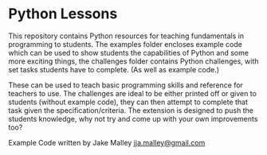 # Python Lessons

This repository contains Python resources for teaching fundamentals in programming to students. The examples folder encloses example code which can be used to show students the capabilities of Python and some more exciting things, the challenges folder contains Python challenges, with set tasks students have to complete. (As well as example code.) 

These can be used to teach basic programming skills and reference for teachers to use. The challenges are ideal to be either printed off or given to students (without example code), they can then attempt to complete that task given the specification/criteria. The extension is designed to push the students knowledge, why not try and come up with your own improvements too?

Example Code written by Jake Malley <jja.malley@gmail.com>